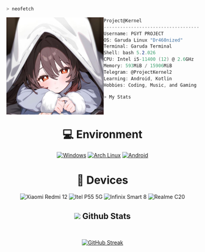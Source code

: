 ```zsh
> neofetch
```

<img align="left" src="logo.jpg" width="255px" height="255px"/> 

```csharp
Project@Kernel
------------------------------------
Username: PGYT PROJECT
OS: Garuda Linux "Dr460nized"
Terminal: Garuda Terminal
Shell: bash 5.2.026
CPU: Intel i5-11400 (12) @ 2.6GHz
Memory: 593MiB / 15906MiB
Telegram: @ProjectKernel2
Learning: Android, Kotlin
Hobbies: Coding, Music, and Gaming

```
```zsh
> My Stats
```

<div align="center"> 

<br>
  
# 💻 Environment
[![Windows](https://img.shields.io/badge/Windows-00BBFF?style=flat-square&logo=Windows&logoColor=FFFFFF&labelColor=00BBFF)](https://www.microsoft.com/windows11)
[![Arch Linux](https://img.shields.io/badge/Arch%20Linux-008BFF?style=flat-square&logo=arch-linux&logoColor=FFFFFF&labelColor=008BFF)](https://archlinux.org)
[![Android](https://img.shields.io/badge/Android-00C000?style=flat-square&logo=android&logoColor=FFFFFF&labelColor=00C000)](https://www.android.com/android-11/)

# 📱 Devices
![Xiaomi Redmi 12](https://img.shields.io/badge/Xiaomi%20Redmi%2012-ED9121?style=flat-square&logo=xiaomi&logoColor=ffffff)
![Itel P55 5G](https://img.shields.io/badge/Itel%20P55%205G-ED9121?style=flat-square&logo=itel&logoColor=ffffff)
![Infinix Smart 8](https://img.shields.io/badge/Infinix%20Smart%208-ED9121?style=flat-square&logo=infinix&logoColor=ffffff)
![Realme C20](https://img.shields.io/badge/Realme%20C20-ED9121?style=flat-square&logo=realme&logoColor=ffffff)

<div align="center"> 
  
## <img src="https://media.giphy.com/media/cj87CxfRtrUifF3Ryk/giphy.gif" width="35"><b> Github Stats </b>
<br>

<div align="center">
  
[![GitHub Streak](https://streak-stats.demolab.com/?user=KernelBuilding&theme=youtube-dark)](https://git.io/streak-stats)

</div>

<br>
